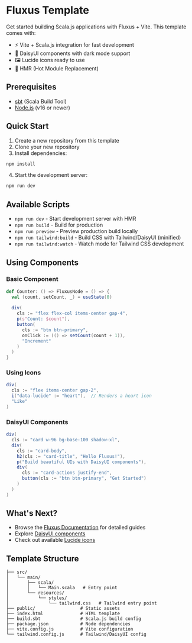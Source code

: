 # Fluxus Template

Get started building Scala.js applications with Fluxus + Vite. This template comes with:

- ⚡️ Vite + Scala.js integration for fast development
- 🎨 DaisyUI components with dark mode support
- 🖼️ Lucide icons ready to use
- 🔄 HMR (Hot Module Replacement)

## Prerequisites

- [sbt](https://www.scala-sbt.org/download.html) (Scala Build Tool)
- [Node.js](https://nodejs.org/) (v16 or newer)

## Quick Start

1. Create a new repository from this template
2. Clone your new repository
3. Install dependencies:
```bash
npm install
```
4. Start the development server:
```bash
npm run dev
```

## Available Scripts

- `npm run dev` - Start development server with HMR
- `npm run build` - Build for production
- `npm run preview` - Preview production build locally
- `npm run tailwind:build` - Build CSS with Tailwind/DaisyUI (minified)
- `npm run tailwind:watch` - Watch mode for Tailwind CSS development

## Using Components

### Basic Component
```scala
def Counter: () => FluxusNode = () => {
  val (count, setCount, _) = useState(0)
  
  div(
    cls := "flex flex-col items-center gap-4",
    p(s"Count: $count"),
    button(
      cls := "btn btn-primary",
      onClick := (() => setCount(count + 1)),
      "Increment"
    )
  )
}
```

### Using Icons
```scala
div(
  cls := "flex items-center gap-2",
  i("data-lucide" := "heart"),  // Renders a heart icon
  "Like"
)
```

### DaisyUI Components
```scala
div(
  cls := "card w-96 bg-base-100 shadow-xl",
  div(
    cls := "card-body",
    h2(cls := "card-title", "Hello Fluxus!"),
    p("Build beautiful UIs with DaisyUI components"),
    div(
      cls := "card-actions justify-end",
      button(cls := "btn btn-primary", "Get Started")
    )
  )
)
```

## What's Next?

- Browse the [Fluxus Documentation](https://github.com/edadma/fluxus) for detailed guides
- Explore [DaisyUI components](https://daisyui.com/components/)
- Check out available [Lucide icons](https://lucide.dev/icons/)

## Template Structure
```
├── src/
│   └── main/
│       ├── scala/
│       │   └── Main.scala   # Entry point
│       └── resources/
│           └── styles/
│               └── tailwind.css   # Tailwind entry point
├── public/                 # Static assets
├── index.html              # HTML template
├── build.sbt               # Scala.js build config
├── package.json            # Node dependencies
├── vite.config.js          # Vite configuration
└── tailwind.config.js      # Tailwind/DaisyUI config
```

